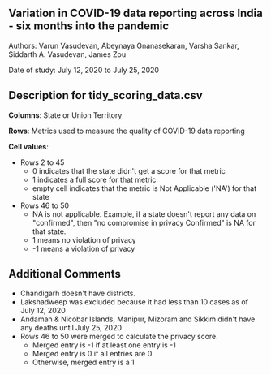 Variation in COVID-19 data reporting across India - six months into the pandemic
--------------------------------------------------------------------------------
Authors: Varun Vasudevan, Abeynaya Gnanasekaran, Varsha Sankar, Siddarth A. Vasudevan, James Zou

Date of study: July 12, 2020 to July 25, 2020


Description for tidy_scoring_data.csv
--------------------------------------
**Columns**: State or Union Territory

**Rows**: Metrics used to measure the quality of COVID-19 data reporting

**Cell values**:
  - Rows 2 to 45
      - 0 indicates that the state didn't get a score for that metric
      - 1 indicates a full score for that metric
      - empty cell indicates that the metric is Not Applicable ('NA') for that state 
  - Rows 46 to 50
      - NA is not applicable. Example, if a state doesn't report any data on   "confirmed", then "no compromise in privacy Confirmed" is NA for that state.
      - 1 means no violation of privacy 
      - -1 means a violation of privacy
		
Additional Comments
--------------------
- Chandigarh doesn't have districts.
- Lakshadweep was excluded because it had less than 10 cases as of July 12, 2020
- Andaman & Nicobar Islands, Manipur, Mizoram and Sikkim didn't have any deaths until July 25, 2020
- Rows 46 to 50 were merged to calculate the privacy score. 
    - Merged entry is -1 if at least one entry is -1
    - Merged entry is 0 if all entries are 0
    - Otherwise, merged entry is a 1

